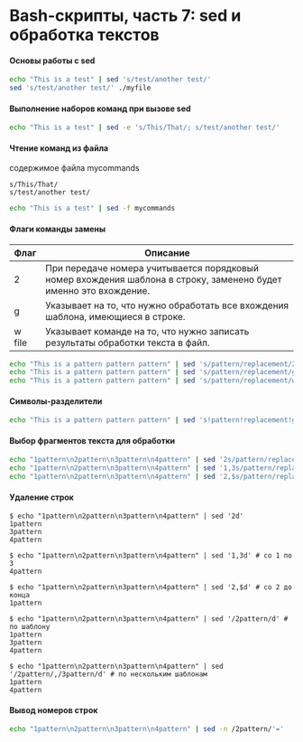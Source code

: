 # Bash-скрипты, часть 7: sed и обработка текстов

#### Основы работы с sed
```bash
echo "This is a test" | sed 's/test/another test/'
sed 's/test/another test/' ./myfile
```

#### Выполнение наборов команд при вызове sed
```bash
echo "This is a test" | sed -e 's/This/That/; s/test/another test/'
```

#### Чтение команд из файла
содержимое файла mycommands
```
s/This/That/
s/test/another test/
```
```bash
echo "This is a test" | sed -f mycommands
```

#### Флаги команды замены
| Флаг | Описание |
| --- | --- |
| 2 | При передаче номера учитывается порядковый номер вхождения шаблона в строку, заменено будет именно это вхождение. |
| g | Указывает на то, что нужно обработать все вхождения шаблона, имеющиеся в строке. |
| w file | Указывает команде на то, что нужно записать результаты обработки текста в файл. |

```bash
echo "This is a pattern pattern pattern" | sed 's/pattern/replacement/2'
echo "This is a pattern pattern pattern" | sed 's/pattern/replacement/g'
echo "This is a pattern pattern pattern" | sed 's/pattern/replacement/w output'
```

#### Символы-разделители
```bash
echo "This is a pattern pattern pattern" | sed 's!pattern!replacement!g'
```

#### Выбор фрагментов текста для обработки
```bash
echo "1pattern\n2pattern\n3pattern\n4pattern" | sed '2s/pattern/replacement/' 
echo "1pattern\n2pattern\n3pattern\n4pattern" | sed '1,3s/pattern/replacement/' # со 1 по 3
echo "1pattern\n2pattern\n3pattern\n4pattern" | sed '2,$s/pattern/replacement/' # со 2 до конца
```

#### Удаление строк
```console
$ echo "1pattern\n2pattern\n3pattern\n4pattern" | sed '2d'
1pattern
3pattern
4pattern

$ echo "1pattern\n2pattern\n3pattern\n4pattern" | sed '1,3d' # со 1 по 3
4pattern

$ echo "1pattern\n2pattern\n3pattern\n4pattern" | sed '2,$d' # со 2 до конца
1pattern

$ echo "1pattern\n2pattern\n3pattern\n4pattern" | sed '/2pattern/d' # по шаблону
1pattern
3pattern
4pattern

$ echo "1pattern\n2pattern\n3pattern\n4pattern" | sed '/2pattern/,/3pattern/d' # по нескольким шаблонам
1pattern
4pattern
```

#### Вывод номеров строк
```bash
echo "1pattern\n2pattern\n3pattern\n4pattern" | sed -n /2pattern/'='
```
